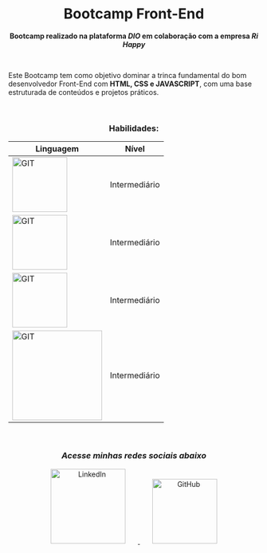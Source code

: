 <h1 align="center"> Bootcamp Front-End </h1>
<p align="center"> <strong>Bootcamp realizado na plataforma <i>DIO</i> em colaboração com a empresa <i>Ri Happy</i></strong></p>
<BR>
<p>Este Bootcamp tem como objetivo dominar a trinca fundamental do bom desenvolvedor Front-End com <strong>HTML, CSS e JAVASCRIPT</strong>, com uma base estruturada de conteúdos e projetos práticos.</p>

<br>
<div align="center">
<h3>Habilidades:</h3>


| Linguagem | Nível |
| --------- | ----- |
| <img width=110px src="https://img.shields.io/badge/git-fff?style=for-the-badge&logo=GIT" alt="GIT"> | Intermediário |
| <img width=110px src="https://img.shields.io/badge/html-000?style=for-the-badge&logo=html5" alt="GIT"> | Intermediário |
| <img width=110px src="https://img.shields.io/badge/css-blue?style=for-the-badge&logo=css3" alt="GIT"> | Intermediário |
| <img width=180px src="https://img.shields.io/badge/javascript-ffffff?style=for-the-badge&logo=javascript" alt="GIT"> | Intermediário |

</div>

<br>

<div align="center">
    <h3><i>Acesse minhas redes sociais abaixo</i></h3>
    <a href="https://www.linkedin.com/in/pedrodeagostini/" target="_blank">
        <img src="https://img.shields.io/badge/LinkedIn-0077B5?style=for-the-badge&logo=linkedin&logoColor=white" alt="LinkedIn" style="width: 150px; margin: 0 25px;">
    </a>
    <a href="https://github.com/PedroAgostini" target="_blank">
        <img src="https://img.shields.io/badge/GitHub-181717?style=for-the-badge&logo=github&logoColor=white" alt="GitHub" style="width: 130px; margin: 0 25px;">
    </a>
</div>
